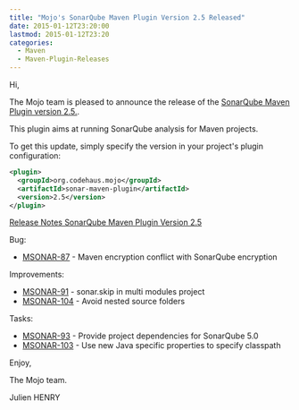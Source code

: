 ```yaml
---
title: "Mojo's SonarQube Maven Plugin Version 2.5 Released"
date: 2015-01-12T23:20:00
lastmod: 2015-01-12T23:20
categories:
  - Maven
  - Maven-Plugin-Releases
---
```

Hi,

The Mojo team is pleased to announce the release of the 
[SonarQube Maven Plugin version 2.5.](http://mojo.codehaus.org/sonar-maven-plugin/index.html).

This plugin aims at running SonarQube analysis for Maven projects.

To get this update, simply specify the version in your project's plugin configuration:

```xml
<plugin>
  <groupId>org.codehaus.mojo</groupId>
  <artifactId>sonar-maven-plugin</artifactId>
  <version>2.5</version>
</plugin>
```

<!-- more -->

[Release Notes SonarQube Maven Plugin Version 2.5](http://jira.codehaus.org/secure/ReleaseNote.jspa?projectId=12430&version=20451)


Bug:

 * [MSONAR-87](https://issues.apache.org/jira/browse/MSONAR-87) - Maven encryption conflict with SonarQube encryption

Improvements:

 * [MSONAR-91](https://issues.apache.org/jira/browse/MSONAR-91) - sonar.skip in multi modules project
 * [MSONAR-104](https://issues.apache.org/jira/browse/MSONAR-104) - Avoid nested source folders

Tasks:

 * [MSONAR-93](https://issues.apache.org/jira/browse/MSONAR-93) - Provide project dependencies for SonarQube 5.0
 * [MSONAR-103](https://issues.apache.org/jira/browse/MSONAR-103) - Use new Java specific properties to specify classpath

Enjoy,

The Mojo team.

Julien HENRY 
